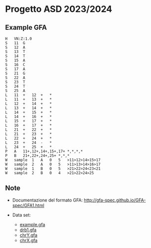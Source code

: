# Progetto ASD 2023/2024

## Example GFA

```
H	VN:Z:1.0
S	11	G
S	12	A
S	13	T
S	14	T
S	15	A
S	16	C
S	17	A
S	21	G
S	22	A
S	23	T
S	24	T
S	25	A
L	11	+	12	+	*
L	11	+	13	+	*
L	12	+	14	+	*
L	13	+	14	+	*
L	14	+	15	+	*
L	14	+	16	+	*
L	15	+	17	+	*
L	16	+	17	+	*
L	21	+	22	+	*
L	21	+	23	+	*
L	22	+	24	+	*
L	23	+	24	-	*
L	24	+	25	+	*
P	A	11+,12+,14+,15+,17+	*,*,*,*
P	B	21+,22+,24+,25+	*,*,*
W	sample	1	A	0	5	>11>12>14>15>17
W	sample	2	A	0	5	>11>13>14>16>17
W	sample	1	B	0	5	>21>22>24<23<21
W	sample	2	B	0	4	>21>22>24>25
```

## Note

-   Documentazione del formato GFA: http://gfa-spec.github.io/GFA-spec/GFA1.html

-   Data set:
    -   [example.gfa](https://github.com/jltsiren/gbwt-rs/blob/main/test-data/example.gfa)
    -   [drb1.gfa](https://github.com/pangenome/odgi/blob/master/test/DRB1-3123_unsorted.gfa)
    -   [chrY.gfa](https://s3-us-west-2.amazonaws.com/human-pangenomics/pangenomes/freeze/freeze1/pggb/chroms/chrY.hprc-v1.0-pggb.gfa.gz)
    -   [chrX.gfa](https://s3-us-west-2.amazonaws.com/human-pangenomics/pangenomes/freeze/freeze1/pggb/chroms/chrX.hprc-v1.0-pggb.gfa.gz)
